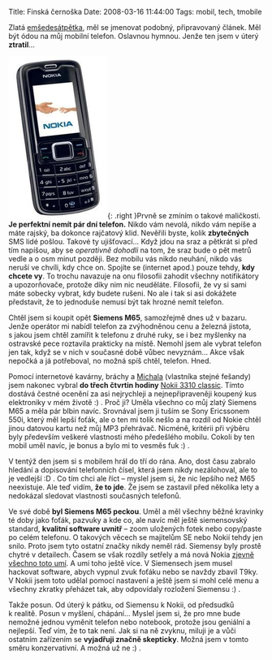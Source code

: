 Title: Finská černoška
Date: 2008-03-16 11:44:00
Tags: mobil, tech, tmobile

Zlatá [emšedesátpětka](http://www.mobilmania.cz/default.aspx?catalog=1&catitem=4086), měl se jmenovat podobný, připravovaný článek. Měl být ódou na můj mobilní telefon. Oslavnou hymnou. Jenže ten jsem v úterý **ztratil**…

![obrázek](images/56.jpg){: .right }Prvně se zmíním o takové maličkosti. **Je perfektní nemít pár dní telefon.** Nikdo vám nevolá, nikdo vám nepíše a máte rajský, ba dokonce rajčatový klid. Nevěřili byste, kolik **zbytečných** SMS lidé pošlou. Takové ty ujišťovací… Když jdou na sraz a pětkrát si před tím napíšou, aby se *operativně dohodli* na tom, že sraz bude o pět metrů vedle a o osm minut později. Bez mobilu vás nikdo neuhání, nikdo vás neruší ve chvíli, kdy chce on. Spojíte se (internet apod.) pouze tehdy, **kdy chcete vy**. To trochu navazuje na onu filosofii zahodit všechny notifikátory a upozorňovače, protože díky nim nic neuděláte. Filosofii, že vy si sami máte sobecky vybrat, kdy budete rušeni. No ale i tak si asi dokážete představit, že to jednoduše nemusí být tak hrozné nemít telefon.

Chtěl jsem si koupit opět **Siemens M65**, samozřejmě dnes už v bazaru. Jenže operátor mi nabídl telefon za zvýhodněnou cenu a železná jistota, s jakou jsem chtěl zamířit k telefonu z druhé ruky, se i bez myšlenky na ostravské pece roztavila prakticky na místě. Nemohl jsem ale vybrat telefon jen tak, když se v nich v současné době vůbec nevyznám… Akce však nepočká a já potřeboval, no možná spíš chtěl, telefon. Hned.

Pomocí internetové kavárny, bráchy a [Michala](http://kacer.ezin.cz/) (vlastníka stejné fešandy) jsem nakonec vybral **do třech čtvrtin hodiny** [Nokii 3310 classic](http://www.mobilmania.cz/default.aspx?catalog=1&catitem=3545). Tímto dostává čestné ocenění za asi nejrychleji a nejnepřipraveněji koupený kus elektroniky v mém životě :) . Proč ji? Uměla všechno co můj zlatý Siemens M65 a měla pár blbin navíc. Srovnával jsem ji tuším se Sony Ericssonem 550i, který měl lepší foťák, ale o ten mi tolik nešlo a na rozdíl od Nokie chtěl jinou datovou kartu než můj MP3 přehrávač. Nicméně, kritérii při výběru byly především veškeré vlastnosti mého předešlého mobilu. Cokoli by ten mobil uměl navíc, je bonus a bylo mi to vesměs fuk :) .

V tentýž den jsem si s mobilem hrál do tří do rána. Ano, dost času zabralo hledání a dopisování telefonních čísel, která jsem nikdy nezálohoval, ale to je vedlejší :D . Co tím chci ale říct – myslel jsem si, že nic lepšího než M65 neexistuje. Ale teď vidím, **že to jde**. Že jsem se zastavil před několika lety a nedokázal sledovat vlastnosti současných telefonů.

Ve své době **byl Siemens M65 peckou**. Uměl a měl všechny běžné kravinky té doby jako foťák, pazvuky a kde co, ale navíc měl ještě siemensovský standard, **kvalitní software uvnitř** – zoom uložených fotek nebo copy/paste po celém telefonu. O takových věcech se majitelům SE nebo Nokií tehdy jen snilo. Proto jsem tyto ostatní značky nikdy neměl rád. Siemensy byly prostě chytré v detailech. Časem se však rozdíly setřely a má nová Nokia [zjevně všechno toto umí](http://www.mobilmania.cz/default.aspx?catalog=1&catcomp=1&itemlist=4086,3545). A umí toho ještě více. V Siemensech jsem musel hackovat software, abych vypnul zvuk foťáku nebo se navždy zbavil T9ky. V Nokii jsem toto udělal pomocí nastavení a ještě jsem si mohl celé menu a všechny zkratky přeházet tak, aby odpovídaly rozložení Siemensu
:) .

Takže posun. Od úterý k pátku, od Siemensu k Nokii, od předsudků k realitě. Posun v myšlení, chápání… Myslel jsem si, že pro mne bude nemožné jednou vyměnit telefon nebo notebook, protože jsou geniální a nejlepší. Teď vím, že to tak není. Jak si na ně zvyknu, miluji je a vůči ostatním zařízením se **vyjadřuji značně skepticky**. Možná jsem v tomto směru konzervativní. A možná už ne :) .